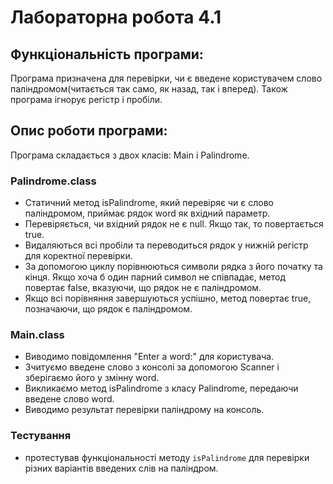 # Лабораторна робота 4.1

## Функціональність програми:

Програма призначена для перевірки, чи є введене користувачем слово паліндромом(читається так само, як назад, так і вперед).
Також програма ігнорує регістр і пробіли.

## Опис роботи програми:

Програма складається з двох класів: Main і Palindrome.

### Palindrome.class

- Статичний метод isPalindrome, який перевіряє чи є слово паліндромом, приймає рядок word як вхідний параметр.
- Перевіряється, чи вхідний рядок не є null. Якщо так, то повертається true.
- Видаляються всі пробіли та переводиться рядок у нижній регістр для коректної перевірки.
- За допомогою циклу порівнюються символи рядка з його початку та кінця. Якщо хоча б один парний символ не співпадає, метод повертає false, вказуючи, що рядок не є паліндромом.
- Якщо всі порівняння завершуються успішно, метод повертає true, позначаючи, що рядок є паліндромом.

### Main.class

- Виводимо повідомлення "Enter a word:" для користувача.
- Зчитуємо введене слово з консолі за допомогою Scanner і зберігаємо його у змінну word.
- Викликаємо метод isPalindrome з класу Palindrome, передаючи введене слово word.
- Виводимо результат перевірки паліндрому на консоль.

### Тестування
- протестував функціональності методу `isPalindrome` для перевірки різних варіантів введених слів на паліндром.
